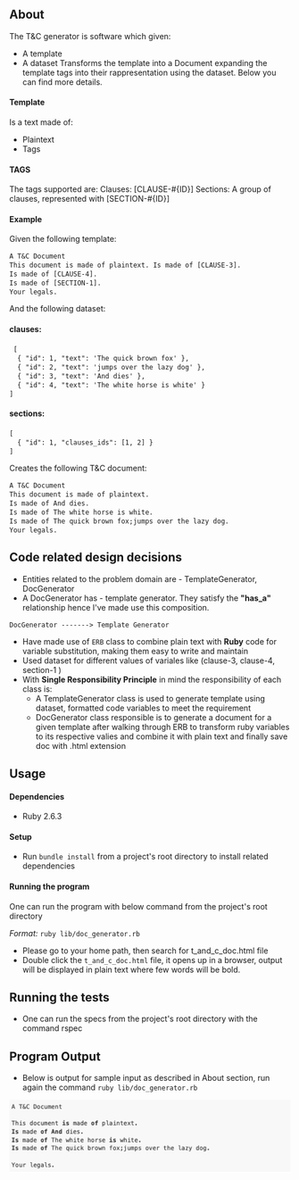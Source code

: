 ## About
The T&C generator is software which given:
- A template
- A dataset
Transforms the template into a Document expanding the template tags into their rappresentation using the dataset. Below you can find more details.
#### Template
Is a text made of: 
- Plaintext
- Tags

#### TAGS
The tags supported are:
Clauses: [CLAUSE-#{ID}]
Sections: A group of clauses, represented with [SECTION-#{ID}]

#### Example
Given the following template:
```
A T&C Document
This document is made of plaintext. Is made of [CLAUSE-3].
Is made of [CLAUSE-4].
Is made of [SECTION-1].
Your legals.
```
And the following dataset:
#### clauses:
```
 [
  { "id": 1, "text": 'The quick brown fox' },
  { "id": 2, "text": 'jumps over the lazy dog' },
  { "id": 3, "text": 'And dies' },
  { "id": 4, "text": 'The white horse is white' }
]
```
#### sections:
```
[
  { "id": 1, "clauses_ids": [1, 2] }
]
```

Creates the following T&C document:
```
A T&C Document
This document is made of plaintext.
Is made of And dies.
Is made of The white horse is white.
Is made of The quick brown fox;jumps over the lazy dog.
Your legals.
```
## Code related design decisions
* Entities related to the problem domain are - TemplateGenerator, DocGenerator
* A DocGenerator has - template generator. They satisfy the **"has_a"** relationship hence I've made use this composition.
```
DocGenerator -------> Template Generator
```
* Have made use of `ERB` class to combine plain text with **Ruby** code for variable substitution, making them easy to write and maintain 
* Used dataset for different values of variales like (clause-3, clause-4, section-1 )
* With **Single Responsibility Principle** in mind the responsibility of each class is:
  * A TemplateGenerator class is used to generate template using dataset, formatted code variables to meet the requirement
  * DocGenerator class responsible is to generate a document for a given template after walking through ERB to transform ruby variables to its respective valies and combine it with plain text and finally save doc with .html extension

## Usage

 #### Dependencies
   * Ruby 2.6.3

 #### Setup
   * Run `bundle install` from a project's root directory to install related dependencies 

 #### Running the program
 One can run the program with below command from the project's root directory

 *Format:*
 `ruby lib/doc_generator.rb` 
   * Please go to your home path, then search for t_and_c_doc.html file
   * Double click the `t_and_c_doc.html` file, it opens up in a browser, output will be displayed in plain text where few words will be bold. 

## Running the tests
  * One can run the specs from the project's root directory with the command rspec

## Program Output
  * Below is output for sample input as described in About section, run again the command `ruby lib/doc_generator.rb`

  ![Composition](images/terms_and_conditions.png)
